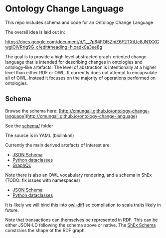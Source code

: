 # Ontology Change Language

This repo includes schema and code for an Ontology Change Language

The overall idea is laid out in:

https://docs.google.com/document/d/1__7p64FOI5ZhiZ6F2TXtUc8JN1XXGwglOiVRrlg9G_c/edit#heading=h.xadk0a3ee8g

The goal is to provide a high level abstracted graph-oriented change
language that is intended for describing changes in ontologies and
ontology-like artefacts. The level of abstraction is intentionally at
a higher level than either RDF or OWL. It currently does not attempt
to encapsulate all of OWL. Instead it focuses on the majority of
operations performed on ontologies.

## Schema

Browse the schema here: [http://cmungall.github.io/ontology-change-language](http://cmungall.github.io/ontology-change-language)

See the [schema/](https://github.com/cmungall/ontology-change-language/tree/master/src/schema/) folder

The source is in YAML (biolinkml)

Currently the main derived artefacts of interest are:

 - [JSON Schema](src/schema/ocl.schema.json)
 - [Python dataclasses](src/schema/ocl_datamodel.py)
 - [GraphQL](src/schema/ocl.graphql)

Note there is also an OWL vocabulary rendering, and a schema in ShEx (TODO: fix issues with namespaces)

 - [JSON Schema](src/schema/ocl.schema.json)
 - [Python dataclasses](src/schema/ocl_datamodel.py)


It is likely we will bind this into [owl-diff](https://github.com/balhoff/owl-diff) so compilation to scala traits likely in future.

Note that transactions can themselves be represented in RDF. This can
be either JSON-LD following the schema above or native. The [ShEx
Schema](src/schema/ocl.shex) constrains the shape of the RDF graph.
